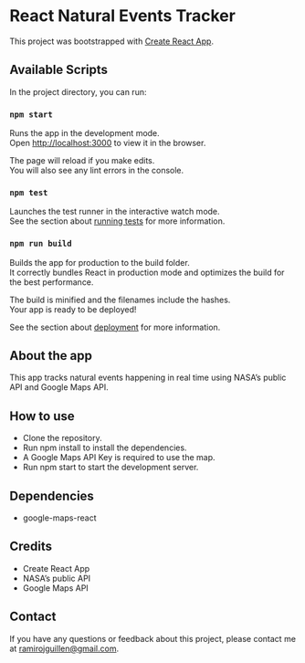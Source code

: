 # React Natural Events Tracker
This project was bootstrapped with [Create React App](https://github.com/facebook/create-react-app).

## Available Scripts
In the project directory, you can run:

### `npm start`

Runs the app in the development mode.\
Open [http://localhost:3000](http://localhost:3000) to view it in the browser.

The page will reload if you make edits.\
You will also see any lint errors in the console.

### `npm test`

Launches the test runner in the interactive watch mode.\
See the section about [running tests](https://facebook.github.io/create-react-app/docs/running-tests) for more information.

### `npm run build`
Builds the app for production to the build folder.\
It correctly bundles React in production mode and optimizes the build for the best performance.

The build is minified and the filenames include the hashes.\
Your app is ready to be deployed!

See the section about [deployment](https://facebook.github.io/create-react-app/docs/deployment) for more information.

## About the app
This app tracks natural events happening in real time using NASA’s public API and Google Maps API.

## How to use
- Clone the repository.
- Run npm install to install the dependencies.
- A Google Maps API Key is required to use the map.
- Run npm start to start the development server.

## Dependencies
- google-maps-react

## Credits
- Create React App
- NASA’s public API
- Google Maps API

## Contact

If you have any questions or feedback about this project, please contact me at ramirojguillen@gmail.com.
